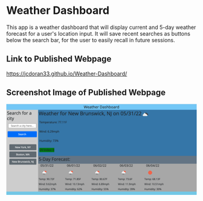 # Weather Dashboard

This app is a weather dashboard that will display current and 5-day weather forecast for a user's location input. It will save recent searches as buttons below the search bar, for the user to easily recall in future sessions.

## Link to Published Webpage

https://jcdoran33.github.io/Weather-Dashboard/

## Screenshot Image of Published Webpage

![screenshot](./assets/images/screenshot.png)